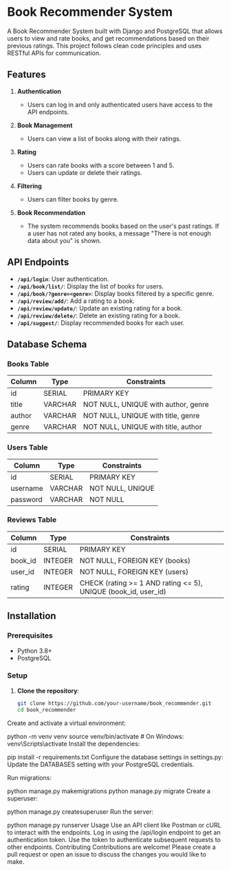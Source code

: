 # Book Recommender System

A Book Recommender System built with Django and PostgreSQL that allows users to view and rate books, and get recommendations based on their previous ratings. This project follows clean code principles and uses RESTful APIs for communication.

## Features

1. **Authentication**
   - Users can log in and only authenticated users have access to the API endpoints.

2. **Book Management**
   - Users can view a list of books along with their ratings.

3. **Rating**
   - Users can rate books with a score between 1 and 5.
   - Users can update or delete their ratings.

4. **Filtering**
   - Users can filter books by genre.

5. **Book Recommendation**
   - The system recommends books based on the user's past ratings. If a user has not rated any books, a message "There is not enough data about you" is shown.

## API Endpoints

- **`/api/login`**: User authentication.
- **`/api/book/list/`**: Display the list of books for users.
- **`/api/book/?genre=<genre>`**: Display books filtered by a specific genre.
- **`/api/review/add/`**: Add a rating to a book.
- **`/api/review/update/`**: Update an existing rating for a book.
- **`/api/review/delete/`**: Delete an existing rating for a book.
- **`/api/suggest/`**: Display recommended books for each user.

## Database Schema

### Books Table
| Column  | Type    | Constraints                       |
|---------|---------|-----------------------------------|
| id      | SERIAL  | PRIMARY KEY                       |
| title   | VARCHAR | NOT NULL, UNIQUE with author, genre|
| author  | VARCHAR | NOT NULL, UNIQUE with title, genre |
| genre   | VARCHAR | NOT NULL, UNIQUE with title, author|

### Users Table
| Column   | Type    | Constraints             |
|----------|---------|-------------------------|
| id       | SERIAL  | PRIMARY KEY             |
| username | VARCHAR | NOT NULL, UNIQUE        |
| password | VARCHAR | NOT NULL                |

### Reviews Table
| Column   | Type    | Constraints                           |
|----------|---------|---------------------------------------|
| id       | SERIAL  | PRIMARY KEY                           |
| book_id  | INTEGER | NOT NULL, FOREIGN KEY (books)         |
| user_id  | INTEGER | NOT NULL, FOREIGN KEY (users)         |
| rating   | INTEGER | CHECK (rating >= 1 AND rating <= 5), UNIQUE (book_id, user_id) |

## Installation

### Prerequisites
- Python 3.8+
- PostgreSQL

### Setup

1. **Clone the repository**:
   ```sh
   git clone https://github.com/your-username/book_recommender.git
   cd book_recommender
Create and activate a virtual environment:

python -m venv venv
source venv/bin/activate  # On Windows: venv\Scripts\activate
Install the dependencies:

pip install -r requirements.txt
Configure the database settings in settings.py:
Update the DATABASES setting with your PostgreSQL credentials.

Run migrations:

python manage.py makemigrations
python manage.py migrate
Create a superuser:

python manage.py createsuperuser
Run the server:

python manage.py runserver
Usage
Use an API client like Postman or cURL to interact with the endpoints.
Log in using the /api/login endpoint to get an authentication token.
Use the token to authenticate subsequent requests to other endpoints.
Contributing
Contributions are welcome! Please create a pull request or open an issue to discuss the changes you would like to make.
